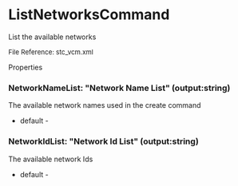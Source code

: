 # ListNetworksCommand

List the available networks

<font size="2">File Reference: stc_vcm.xml</font>

<text>Properties</text>

### NetworkNameList: "Network Name List" (output:string)

The available network names used in the create command

* default - 
### NetworkIdList: "Network Id List" (output:string)

The available network Ids

* default - 
